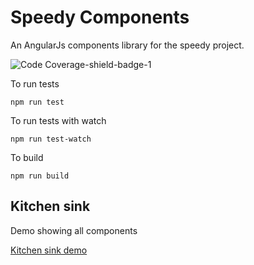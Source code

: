 # Speedy Components

An AngularJs components library for the speedy project.

![Code Coverage-shield-badge-1](https://img.shields.io/badge/Code%20Coverage-100%25-brightgreen.svg)

To run tests
```
npm run test
```

To run tests with watch
```
npm run test-watch
```

To build
```
npm run build
```

## Kitchen sink

Demo showing all components 

[Kitchen sink demo](https://jozzhart.github.io/speedy-components/example)
